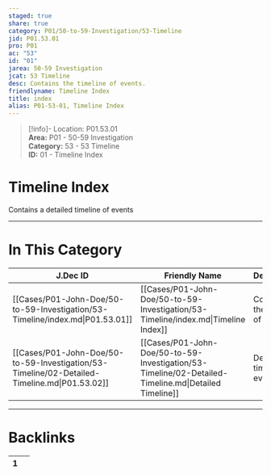 ```yaml
---  
staged: true  
share: true  
category: P01/50-to-59-Investigation/53-Timeline  
jid: P01.53.01  
pro: P01  
ac: "53"  
id: "01"  
jarea: 50-59 Investigation  
jcat: 53 Timeline  
desc: Contains the timeline of events.  
friendlyname: Timeline Index  
title: index  
alias: P01-53-01, Timeline Index  
---  
```

  
>[!info]- Location: P01.53.01  
>**Area:** P01 - 50-59 Investigation  
>**Category:** 53 - 53 Timeline  
>**ID:** 01 - Timeline Index  
  
# Timeline Index  
  
Contains a detailed timeline of events  
   
  
  
---  
# In This Category  
  
| J.Dec ID                                                                                     | Friendly Name                                                                                        | Description                      |  
| -------------------------------------------------------------------------------------------- | ---------------------------------------------------------------------------------------------------- | -------------------------------- |  
| [[Cases/P01-John-Doe/50-to-59-Investigation/53-Timeline/index.md\|P01.53.01]]                | [[Cases/P01-John-Doe/50-to-59-Investigation/53-Timeline/index.md\|Timeline Index]]                   | Contains the timeline of events. |  
| [[Cases/P01-John-Doe/50-to-59-Investigation/53-Timeline/02-Detailed-Timeline.md\|P01.53.02]] | [[Cases/P01-John-Doe/50-to-59-Investigation/53-Timeline/02-Detailed-Timeline.md\|Detailed Timeline]] | Detailed timeline of events.     |  
  
  
---  
# Backlinks  
<div><table class="dataview table-view-table"><thead class="table-view-thead"><tr class="table-view-tr-header"><th class="table-view-th"><span></span><span class="dataview small-text">1</span></th><th class="table-view-th"><span></span></th></tr></thead><tbody class="table-view-tbody"></tbody></table></div>
